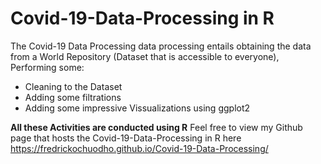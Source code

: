 # Covid-19-Data-Processing in R
The Covid-19 Data Processing data processing entails obtaining the data from a World Repository (Dataset that is accessible to everyone), Performing some:
- Cleaning to the Dataset
- Adding some filtrations
- Adding some impressive Vissualizations using ggplot2

**All these Activities are conducted using R**
Feel free to view my Github page that hosts the Covid-19-Data-Processing in R here <https://fredrickochuodho.github.io/Covid-19-Data-Processing/>
